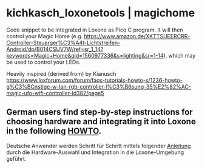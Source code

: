 # kichkasch_loxonetools | magichome
Code snippet to be integrated in Loxone as Pico C program. It will then control your Magic Home 
(e.g. https://www.amazon.de/XKTTSUEERCRR-Controller-Steuerger%C3%A4t-Lichtstreifen-Android/dp/B014CSUV7W/ref=sr_1_14?keywords=Magic+Home&qid=1560977336&s=lighting&sr=1-14), which may be used to control your LEDs.

Heavily inspired (derived from) by Kianusch
https://www.loxforum.com/forum/faqs-tutorials-howto-s/1236-howto-g%C3%BCnstige-w-lan-rgb-controller-l%C3%B6sung-35%E2%82%AC-magic-ufo-wifi-controller-ld382/page5


German users find step-by-step instructions for choosing hardware and integrating it into Loxone in the following [HOWTO](https://github.com/kichkasch/kichkasch_loxonetools/blob/master/magichome/HOWTO.de.md).
---
Deutsche Anwender werden Schritt für Schritt mittels folgender [Anleitung](https://github.com/kichkasch/kichkasch_loxonetools/blob/master/magichome/HOWTO.de.md) durch die Hardware-Auswahl und Integration in die Loxone-Umgebung geführt.
